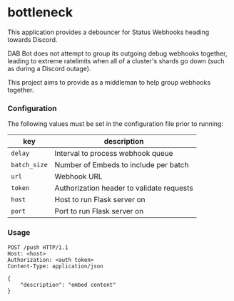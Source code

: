 # bottleneck

This application provides a debouncer for Status Webhooks heading
towards Discord. 

DAB Bot does not attempt to group its outgoing debug webhooks together,
leading to extreme ratelimits when all of a cluster's shards go down 
(such as during a Discord outage).

This project aims to provide as a middleman to help group webhooks
together.

### Configuration

The following values must be set in the configuration file prior to
running:

| key          | description                               |
| ------------ | ----------------------------------------- |
| `delay`      | Interval to process webhook queue         |
| `batch_size` | Number of Embeds to include per batch     |
| `url`        | Webhook URL                               |
| `token`      | Authorization header to validate requests |
| `host`       | Host to run Flask server on               |
| `port`       | Port to run Flask server on               |

### Usage

```http
POST /push HTTP/1.1
Host: <host>
Authorization: <auth token>
Content-Type: application/json

{
	"description": "embed content"
}
```